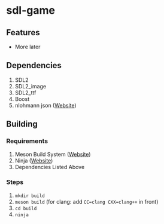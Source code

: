 # sdl-game
## Features
* More later

## Dependencies
1. SDL2
2. SDL2_image
3. SDL2_ttf
4. Boost
5. nlohmann json ([Website](https://nlohmann.github.io/json/))

## Building
### Requirements
1. Meson Build System ([Website](http://mesonbuild.com/))
2. Ninja ([Website](https://ninja-build.org))
3. Dependencies Listed Above

### Steps
1. `mkdir build`
2. `meson build` (for clang: add `CC=clang CXX=clang++` in front)
3. `cd build`
4. `ninja`
